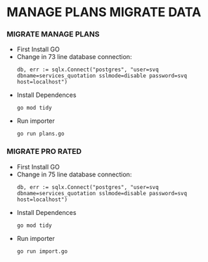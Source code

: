 # MANAGE PLANS MIGRATE DATA

### MIGRATE MANAGE PLANS
- First Install GO
- Change in 73 line database connection:
  ```
  db, err := sqlx.Connect("postgres", "user=svq dbname=services_quotation sslmode=disable password=svq host=localhost")
  ```
- Install Dependences
  ```
  go mod tidy
  ```
- Run importer
  ```
  go run plans.go
  ```

### MIGRATE PRO RATED
- First Install GO
- Change in 75 line database connection:
  ```
  db, err := sqlx.Connect("postgres", "user=svq dbname=services_quotation sslmode=disable password=svq host=localhost")
  ```
- Install Dependences
  ```
  go mod tidy
  ```
- Run importer
  ```
  go run import.go
  ```
